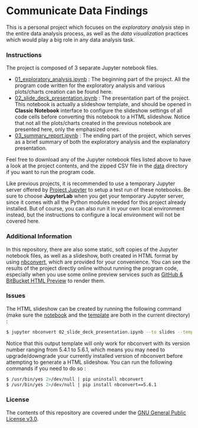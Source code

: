 # Communicate Data Findings

This is a personal project which focuses on the *exploratory analysis* step in the entire data analysis process, as well as the *data visualization* practices which would play a big role in any data analysis task.

### Instructions

The project is composed of 3 separate Jupyter notebook files.

- [01_exploratory_analysis.ipynb](https://github.com/ZXKUQYB/nd002-project5/blob/main/01_exploratory_analysis.ipynb) : The beginning part of the project. All the program code written for the exploratory analysis and various plots/charts creation can be found here.
- [02_slide_deck_presentation.ipynb](https://github.com/ZXKUQYB/nd002-project5/blob/main/02_slide_deck_presentation.ipynb) : The presentation part of the project. This notebook is actually a slideshow template, and should be opened in **Classic Notebook** interface to configure the slideshow settings of all code cells before converting this notebook to a HTML slideshow. Notice that not all the plots/charts created in the previous notebook are presented here, only the emphasized ones.
- [03_summary_report.ipynb](https://github.com/ZXKUQYB/nd002-project5/blob/main/03_summary_report.ipynb) : The ending part of the project, which serves as a brief summary of both the exploratory analysis and the explanatory presentation.

Feel free to download any of the Jupyter notebook files listed above to have a look at the project contents, and the zipped CSV file in the [data](https://github.com/ZXKUQYB/nd002-project5/tree/main/data) directory if you want to run the program code.

Like previous projects, it is recommended to use a temporary Jupyter server offered by [Project Jupyter](https://jupyter.org/try) to setup a test run of these notebooks. Be sure to choose **JupyterLab** when you get your temporary Jupyter server, since it comes with all the Python modules needed for this project already installed. But of course, you can also run it in your own local environment instead, but the instructions to configure a local environment will not be covered here.

### Additional Information

In this repository, there are also some static, soft copies of the Jupyter notebook files, as well as a slideshow, both created in HTML format by using [nbconvert](https://nbconvert.readthedocs.io), which are provided for your convenience. You can see the results of the project directly online without running the program code, especially when you use some online preview services such as [GitHub & BitBucket HTML Preview](https://htmlpreview.github.io/) to render them.

### Issues

The HTML slideshow can be created by running the following command (make sure the [notebook](https://github.com/ZXKUQYB/nd002-project5/blob/main/02_slide_deck_presentation.ipynb) and the [template](https://github.com/ZXKUQYB/nd002-project5/blob/main/output_toggle.tpl) are both in the current directory) :

```sh
$ jupyter nbconvert 02_slide_deck_presentation.ipynb --to slides --template output_toggle
```

Notice that this output template will only work for nbconvert with its version number ranging from 5.4.1 to 5.6.1, which means you may need to upgrade/downgrade your currently installed version of nbconvert before attempting to generate a HTML slideshow. You can run the following commands if you need to do so :

```sh
$ /usr/bin/yes 2>/dev/null | pip uninstall nbconvert
$ /usr/bin/yes 2>/dev/null | pip install nbconvert==5.6.1
```

### License

The contents of this repository are covered under the [GNU General Public License v3.0](https://github.com/ZXKUQYB/nd002-project5/blob/main/LICENSE).
